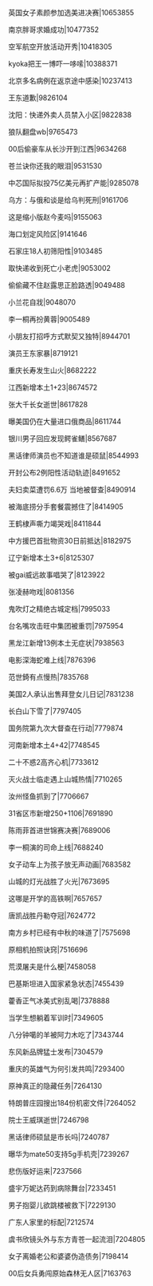英国女子素颜参加选美进决赛|10653855

南京胖哥求婚成功|10477352

空军航空开放活动开秀|10418305

kyoka把王一博吓一哆嗦|10388371

北京多名病例在返京途中感染|10237413

王东道歉|9826104

沈阳：快递外卖人员禁入小区|9822838

狼队翻盘wb|9765473

00后偷豪车从长沙开到江西|9634268

苍兰诀你还我的眼泪|9531530

中芯国际拟投75亿美元再扩产能|9285078

乌方：与俄和谈是给乌判死刑|9161706

这是缩小版赵今麦吗|9155063

海口划定风险区|9141646

石家庄18人初筛阳性|9103485

取快递收到死亡小老虎|9053002

偷偷藏不住赵露思正脸路透|9049488

小兰花自戕|9048070

李一桐再扮黄蓉|9005489

小朋友打招呼方式默契又独特|8944701

演员王东家暴|8719121

重庆长寿发生山火|8682222

江西新增本土1+23|8674572

张大千长女逝世|8617828

曝美国仍在大量进口俄商品|8611744

银川男子回应发现鳄雀鳝|8567687

黑话律师演员也不知道谁是硕鼠|8544993

开封公布2例阳性活动轨迹|8491652

夫妇卖菜遭罚6.6万 当地被督查|8490914

被海底捞分手套餐震撼住了|8414905

王鹤棣声嘶力竭哭戏|8411844

中方援巴首批物资30日前抵达|8182975

辽宁新增本土3+6|8125307

被gai威远故事唱哭了|8123922

张凌赫吻戏|8081356

鬼吹灯之精绝古城定档|7995033

台名嘴攻击旺中集团被重罚|7975954

黑龙江新增13例本土无症状|7938563

电影深海蛇难上线|7876396

范世錡有点慢热|7835768

美国2人承认出售拜登女儿日记|7831238

长白山下雪了|7797405

国务院第九次大督查在行动|7779874

河南新增本土4+42|7748545

二十不惑2高齐心机|7733612

灭火战士临走遇上山城热情|7710265

汝州怪鱼抓到了|7706667

31省区市新增250+1106|7691890

陈雨菲首进世锦赛决赛|7689006

李一桐演的司命上线|7688240

女子动车上为孩子放无声动画|7683582

山城的灯光战胜了火光|7673695

这哪是开学的高铁啊|7657657

唐凯战胜丹勒夺冠|7624772

南方乡村已经有中秋的味道了|7575698

原相机拍照诀窍|7516696

荒漠屠夫是什么梗|7458058

巴基斯坦进入国家紧急状态|7455439

藿香正气冰美式别乱喝|7378888

当学生想躺着军训时|7349605

八分钟噶的羊被阿力木吃了|7343744

东风新品牌猛士发布|7304579

重庆的英雄气为何引发共鸣|7293400

原神真正的隐藏任务|7264130

特朗普庄园搜出184份机密文件|7264052

院士王威琪逝世|7246798

黑话律师硕鼠是市长吗|7240787

曝华为mate50支持5g手机壳|7239267

悲伤版好运来|7237566

盛宇万妮达药到病除舞台|7233451

男子抱婴儿欲跳楼被救下|7229130

广东人家里的标配|7212574

虞书欣镜头外与东方青苍一起流泪|7204805

女子离婚老公和婆婆伪造债务|7198414

00后女兵勇闯原始森林无人区|7163763

